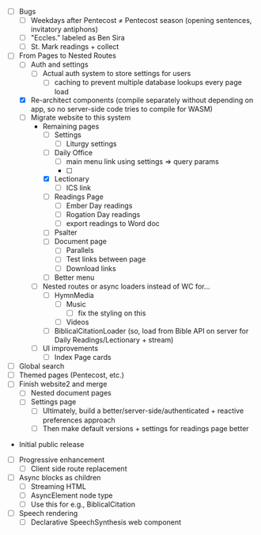 - [ ] Bugs
	- [ ] Weekdays after Pentecost ≠ Pentecost season (opening sentences, invitatory antiphons)
	- [ ] "Eccles." labeled as Ben Sira
	- [ ] St. Mark readings + collect
- [ ] From Pages to Nested Routes
	- [ ] Auth and settings
		- [ ] Actual auth system to store settings for users
			- [ ] caching to prevent multiple database lookups every page load
	- [x] Re-architect components (compile separately without depending on app, so no server-side code tries to compile for WASM)
	- [ ] Migrate website to this system
		-  Remaining pages
			- [ ] Settings
				- [ ] Liturgy settings
			- [ ] Daily Office
				- [ ] main menu link using settings => query params
				- [ ] 
			- [x] Lectionary
				- [ ] ICS link
			- [ ] Readings Page
				- [ ] Ember Day readings
				- [ ] Rogation Day readings
				- [ ] export readings to Word doc
			- [ ] Psalter
			- [ ] Document page
				- [ ] Parallels
				- [ ] Test links between page
				- [ ] Download links
			- [ ] Better menu
		- [ ] Nested routes or async loaders instead of WC for...
			- [ ] HymnMedia
				- [ ] Music
					- [ ] fix the styling on this
				- [ ] Videos
			- [ ] BiblicalCitationLoader (so, load from Bible API on server for Daily Readings/Lectionary + stream)
		- [ ] UI improvements
			- [ ] Index Page cards
- [ ] Global search
- [ ] Themed pages (Pentecost, etc.)
- [ ] Finish website2 and merge
	- [ ] Nested document pages
	- [ ] Settings page
		- [ ] Ultimately, build a better/server-side/authenticated + reactive preferences approach
		- [ ] Then make default versions + settings for readings page better
- Initial public release
- [ ] Progressive enhancement
	- [ ] Client side route replacement
- [ ] Async blocks as children
	- [ ] Streaming HTML
	- [ ] AsyncElement node type
	- [ ] Use this for e.g., BiblicalCitation
- [ ] Speech rendering
	- [ ] Declarative SpeechSynthesis web component